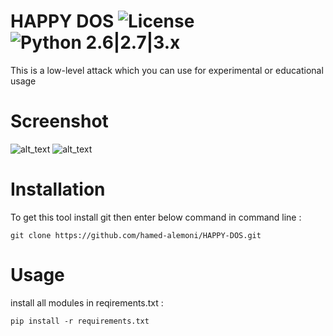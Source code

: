 # HAPPY DOS ![License](https://img.shields.io/badge/license-GPLv2-green.svg) ![Python 2.6|2.7|3.x](https://img.shields.io/badge/python-3.x-blue.svg)
This is a low-level attack which you can use for experimental or educational usage 

# Screenshot

![alt_text](https://github.com/hamed-alemoni/Happy-DOS/blob/main/first_menu.png)
![alt_text](https://github.com/hamed-alemoni/Happy-DOS/blob/main/second_menu.png)

# Installation

To get this tool install git then enter below command in command line : 
```
git clone https://github.com/hamed-alemoni/HAPPY-DOS.git
```

# Usage

install all modules in reqirements.txt :
```
pip install -r requirements.txt
```
